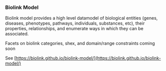 ### Biolink Model

Biolink model provides a high level datamodel of biological entities (genes, diseases,
phenotypes, pathways, individuals, substances, etc), their properties, relationships,
and enumerate ways in which they can be associated.

Facets on biolink categories, shex, and domain/range constraints coming soon

See [https://biolink.github.io/biolink-model/](https://biolink.github.io/biolink-model/)
